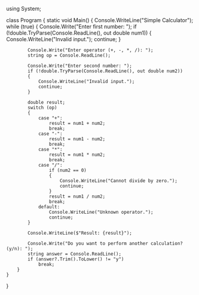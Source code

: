 using System;

class Program
{
    static void Main()
    {
        Console.WriteLine("Simple Calculator");
        while (true)
        {
            Console.Write("Enter first number: ");
            if (!double.TryParse(Console.ReadLine(), out double num1))
            {
                Console.WriteLine("Invalid input.");
                continue;
            }

            Console.Write("Enter operator (+, -, *, /): ");
            string op = Console.ReadLine();

            Console.Write("Enter second number: ");
            if (!double.TryParse(Console.ReadLine(), out double num2))
            {
                Console.WriteLine("Invalid input.");
                continue;
            }

            double result;
            switch (op)
            {
                case "+":
                    result = num1 + num2;
                    break;
                case "-":
                    result = num1 - num2;
                    break;
                case "*":
                    result = num1 * num2;
                    break;
                case "/":
                    if (num2 == 0)
                    {
                        Console.WriteLine("Cannot divide by zero.");
                        continue;
                    }
                    result = num1 / num2;
                    break;
                default:
                    Console.WriteLine("Unknown operator.");
                    continue;
            }

            Console.WriteLine($"Result: {result}");

            Console.Write("Do you want to perform another calculation? (y/n): ");
            string answer = Console.ReadLine();
            if (answer?.Trim().ToLower() != "y")
                break;
        }
    }
}
